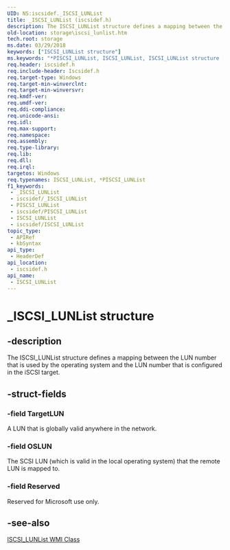 ```yaml
---
UID: NS:iscsidef._ISCSI_LUNList
title: _ISCSI_LUNList (iscsidef.h)
description: The ISCSI_LUNList structure defines a mapping between the LUN number that is used by the operating system and the LUN number that is configured in the iSCSI target.
old-location: storage\iscsi_lunlist.htm
tech.root: storage
ms.date: 03/29/2018
keywords: ["ISCSI_LUNList structure"]
ms.keywords: "*PISCSI_LUNList, ISCSI_LUNList, ISCSI_LUNList structure [Storage Devices], PISCSI_LUNList, PISCSI_LUNList structure pointer [Storage Devices], _ISCSI_LUNList, iscsidef/ISCSI_LUNList, iscsidef/PISCSI_LUNList, storage.iscsi_lunlist, structs-iSCSI_f6a29259-8905-438e-ba9f-1055026d7bf6.xml"
req.header: iscsidef.h
req.include-header: Iscsidef.h
req.target-type: Windows
req.target-min-winverclnt: 
req.target-min-winversvr: 
req.kmdf-ver: 
req.umdf-ver: 
req.ddi-compliance: 
req.unicode-ansi: 
req.idl: 
req.max-support: 
req.namespace: 
req.assembly: 
req.type-library: 
req.lib: 
req.dll: 
req.irql: 
targetos: Windows
req.typenames: ISCSI_LUNList, *PISCSI_LUNList
f1_keywords:
 - _ISCSI_LUNList
 - iscsidef/_ISCSI_LUNList
 - PISCSI_LUNList
 - iscsidef/PISCSI_LUNList
 - ISCSI_LUNList
 - iscsidef/ISCSI_LUNList
topic_type:
 - APIRef
 - kbSyntax
api_type:
 - HeaderDef
api_location:
 - iscsidef.h
api_name:
 - ISCSI_LUNList
---
```


# _ISCSI_LUNList structure


## -description

The ISCSI_LUNList structure defines a mapping between the LUN number that is used by the operating system and the LUN number that is configured in the iSCSI target.

## -struct-fields

### -field TargetLUN

A LUN that is globally valid anywhere in the network.

### -field OSLUN

The SCSI LUN (which is valid in the local operating system) that the remote LUN is mapped to.

### -field Reserved

Reserved for Microsoft use only.

## -see-also

<a href="/windows-hardware/drivers/storage/iscsi-lunlist-wmi-class">ISCSI_LUNList WMI Class</a>
